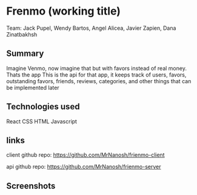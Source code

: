 # Frenmo (working title)

Team: Jack Pupel, Wendy Bartos, Angel Alicea, Javier Zapien, Dana Zinatbakhsh

## Summary

Imagine Venmo, now imagine that but with favors instead of real money. Thats the app
This is the api for that app, it keeps track of users, favors, outstanding favors,
friends, reviews, categories, and other things that can be implemented later

## Technologies used

React
CSS
HTML
Javascript

## links

client github repo: https://github.com/MrNanosh/frienmo-client

api github repo: https://github.com/MrNanosh/frienmo-server

## Screenshots
